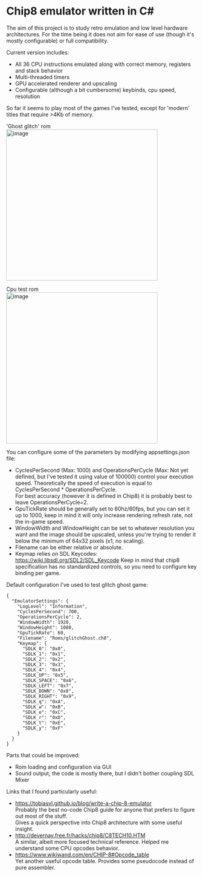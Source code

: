 # Chip8 emulator written in C#
The aim of this project is to study retro emulation and low level hardware architectures.
For the time being it does not aim for ease of use (though it's mostly configurable) or full compatibility.  

Current version includes:
- All 36 CPU instructions emulated along with correct memory, registers and stack behavior
- Multi-threaded timers
- GPU accelerated renderer and upscaling
- Configurable (although a bit cumbersome) keybinds, cpu speed, resolution
  
So far it seems to play most of the games I've tested, except for 'modern' titles that require >4Kb of memory.

'Ghost glitch' rom  
<img width="400" alt="image" src="https://github.com/HerringTheCoder/Chip8Emu/assets/44547474/43b9ea94-a513-4bdc-a076-c8985760d4d9">

Cpu test rom  
<img width="400" alt="image" src="https://github.com/HerringTheCoder/Chip8Emu/assets/44547474/031c1968-ece6-49da-bc9b-6501bbeea274">


You can configure some of the parameters by modifying appsettings.json file:
- CyclesPerSecond (Max: 1000) and OperationsPerCycle (Max: Not yet defined, but I've tested it using value of 100000) control your execution speed.
Theoretically the speed of execution is equal to CyclesPerSecond * OperationsPerCycle.  
For best accuracy (however it is defined in Chip8) it is probably best to leave OperationsPerCycle=2.  
- GpuTickRate should be generally set to 60hz/60fps, but you can set it up to 1000, keep in mind it will only increase rendering refresh rate, not the in-game speed.  
- WindowWidth and WindowHeight can be set to whatever resolution you want and the image should be upscaled, 
unless you're trying to render it below the minimum of 64x32 pixels (x1, no scaling).  
- Filename can be either relative or absolute.
- Keymap relies on SDL Keycodes: https://wiki.libsdl.org/SDL2/SDL_Keycode
Keep in mind that chip8 specification has no standardized controls, so you need to configure key binding per game.
 
Default configuration I've used to test glitch ghost game:
```
{
  "EmulatorSettings": {
    "LogLevel": "Information",
    "CyclesPerSecond": 700,
    "OperationsPerCycle": 2,
    "WindowWidth": 1920,
    "WindowHeight": 1080,
    "GpuTickRate": 60,
    "Filename": "Roms/glitchGhost.ch8",
    "Keymap": {
      "SDLK_0": "0x0",
      "SDLK_1": "0x1",
      "SDLK_2": "0x2",
      "SDLK_3": "0x3",
      "SDLK_4": "0x4",
      "SDLK_UP": "0x5",
      "SDLK_SPACE": "0x6",
      "SDLK_LEFT": "0x7",
      "SDLK_DOWN": "0x8",
      "SDLK_RIGHT": "0x9",
      "SDLK_q": "0xA",
      "SDLK_w": "0xB",
      "SDLK_e": "0xC",
      "SDLK_r": "0xD",
      "SDLK_t": "0xE",
      "SDLK_y": "0xF"
    }
  }
}
``` 

Parts that could be improved:
- Rom loading and configuration via GUI
- Sound output, the code is mostly there, but I didn't bother coupling SDL Mixer

Links that I found particularly useful:
- https://tobiasvl.github.io/blog/write-a-chip-8-emulator  
  Probably the best no-code Chip8 guide for anyone that prefers to figure out most of the stuff.  
Gives a quick perspective into Chip8 architecture with some useful insight.
- http://devernay.free.fr/hacks/chip8/C8TECH10.HTM  
 A similar, albeit more focused technical reference. Helped me understand some CPU opcodes behavior.
- https://www.wikiwand.com/en/CHIP-8#Opcode_table  
Yet another useful opcode table. Provides some pseudocode instead of pure assembler.
